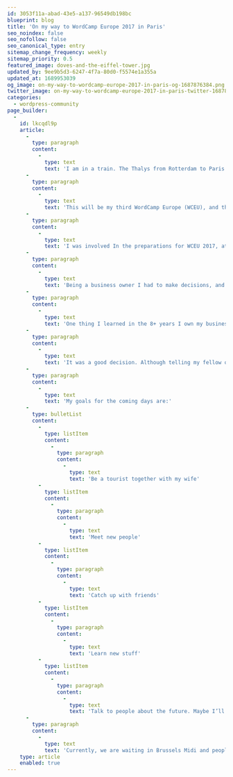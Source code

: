 ```yaml
---
id: 3053f11a-abad-43e5-a137-96549db198bc
blueprint: blog
title: 'On my way to WordCamp Europe 2017 in Paris'
seo_noindex: false
seo_nofollow: false
seo_canonical_type: entry
sitemap_change_frequency: weekly
sitemap_priority: 0.5
featured_image: doves-and-the-eiffel-tower.jpg
updated_by: 9ee9b5d3-6247-4f7a-80d0-f5574e1a355a
updated_at: 1689953039
og_image: on-my-way-to-wordcamp-europe-2017-in-paris-og-1687876384.png
twitter_image: on-my-way-to-wordcamp-europe-2017-in-paris-twitter-1687876384.png
categories:
  - wordpress-community
page_builder:
  -
    id: lkcqdl9p
    article:
      -
        type: paragraph
        content:
          -
            type: text
            text: 'I am in a train. The Thalys from Rotterdam to Paris Gare du Nord to be precise. My wife is sitting next to me and is having fun watching here social media timelines. We are on our way to Paris for WordCamp Europe 2017.'
      -
        type: paragraph
        content:
          -
            type: text
            text: 'This will be my third WordCamp Europe (WCEU), and the second for my wife. After co-organizing the first WCEU in Leiden in 2013, I skipped Sofia, attended Seville with my wife, skipped Vienna in 2016, and now we’re back. On our way to Paris. The first time for me as attendee, and not as co-organizer. Let me tell you why.'
      -
        type: paragraph
        content:
          -
            type: text
            text: 'I was involved In the preparations for WCEU 2017, attended a few meetings in the volunteer team but than ran into a problem of time shortage. '
      -
        type: paragraph
        content:
          -
            type: text
            text: 'Being a business owner I had to make decisions, and I chose for my business. f you are a business owner yourself you might find yourself in situations where you have to make decisions. OK, that’s an understatement, owning a business means making decisions, all the time. And that’s OK. '
      -
        type: paragraph
        content:
          -
            type: text
            text: 'One thing I learned in the 8+ years I own my business is that making decisions is one of the most important things you need to do. Besides getting customers and sending invoices ;-). I had to make a decision between helping organize an AWESOME event, or serve those new clients who were waiting for me to agree to do business with them. I chose the latter.'
      -
        type: paragraph
        content:
          -
            type: text
            text: 'It was a good decision. Although telling my fellow organizers that I had to quit was hard. The team is great, with dedicated people and I just couldn’t find the time do give 100% dedication myself.'
      -
        type: paragraph
        content:
          -
            type: text
            text: 'My goals for the coming days are:'
      -
        type: bulletList
        content:
          -
            type: listItem
            content:
              -
                type: paragraph
                content:
                  -
                    type: text
                    text: 'Be a tourist together with my wife'
          -
            type: listItem
            content:
              -
                type: paragraph
                content:
                  -
                    type: text
                    text: 'Meet new people'
          -
            type: listItem
            content:
              -
                type: paragraph
                content:
                  -
                    type: text
                    text: 'Catch up with friends'
          -
            type: listItem
            content:
              -
                type: paragraph
                content:
                  -
                    type: text
                    text: 'Learn new stuff'
          -
            type: listItem
            content:
              -
                type: paragraph
                content:
                  -
                    type: text
                    text: 'Talk to people about the future. Maybe I’ll tell more about that in another post.'
      -
        type: paragraph
        content:
          -
            type: text
            text: 'Currently, we are waiting in Brussels Midi and people are waiting in the aisle for the doors to open. Next stop Paris. Here we come!'
    type: article
    enabled: true
---
```

